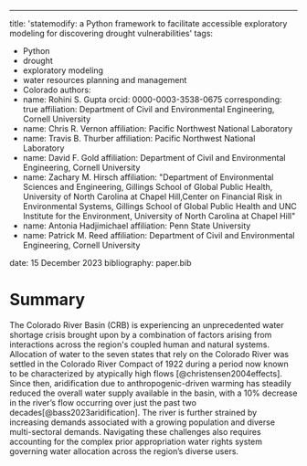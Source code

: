 ---
title: 'statemodify: a Python framework to facilitate accessible exploratory modeling for discovering drought vulnerabilities'
tags:
  - Python
  - drought
  - exploratory modeling
  - water resources planning and management
  - Colorado
authors:
  - name: Rohini S. Gupta
    orcid: 0000-0003-3538-0675
    corresponding: true
    affiliation: Department of Civil and Environmental Engineering, Cornell University
  - name: Chris R. Vernon
    affiliation: Pacific Northwest National Laboratory
  - name: Travis B. Thurber
    affiliation: Pacific Northwest National Laboratory
  - name: David F. Gold
    affiliation: Department of Civil and Environmental Engineering, Cornell University
  - name: Zachary M. Hirsch
    affiliation: "Department of Environmental Sciences and Engineering, Gillings School of Global Public Health, University of North Carolina at Chapel Hill,Center on Financial Risk in Environmental Systems, Gillings School of Global Public Health and UNC Institute for the Environment, University of North Carolina at Chapel Hill"
  - name: Antonia Hadjimichael 
    affiliation: Penn State University
  - name: Patrick M. Reed
    affiliation: Department of Civil and Environmental Engineering, Cornell University

date: 15 December 2023
bibliography: paper.bib


# Summary

The Colorado River Basin (CRB) is experiencing an unprecedented water shortage crisis brought upon by a combination of factors arising from interactions across the region's coupled human and natural systems. Allocation of water to the seven states that rely on the Colorado River was settled in the Colorado River Compact of 1922 during a period now known to be characterized by atypically high flows [@christensen2004effects]. Since then, aridification due to anthropogenic-driven warming has steadily reduced the overall water supply available in the basin, with a 10% decrease in the river’s flow occurring over just the past two decades[@bass2023aridification]. The river is further strained by increasing demands associated with a growing population and diverse multi-sectoral demands. Navigating these challenges also requires accounting for the complex prior appropriation water rights system governing water allocation across the region’s diverse users. 
